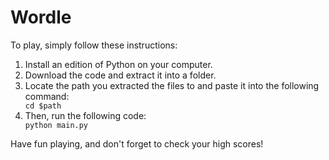 # Wordle

To play, simply follow these instructions:
1. Install an edition of Python on your computer.
2. Download the code and extract it into a folder.
3. Locate the path you extracted the files to and paste it into the following command:
    <div><code>cd $path</code></div>
4. Then, run the following code:
    <div><code>python main.py</code></div>

Have fun playing, and don't forget to check your high scores!

